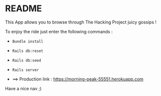 # README

This App allows you to browse through The Hacking Project juicy gossips !

To enjoy the ride just enter the following commands : 


* ``Bundle install``

* ``Rails db:reset``

* ``Rails db:seed``

* ``Rails server``

* ==> Production link : https://morning-peak-55551.herokuapp.com

Have a nice nav ;)
